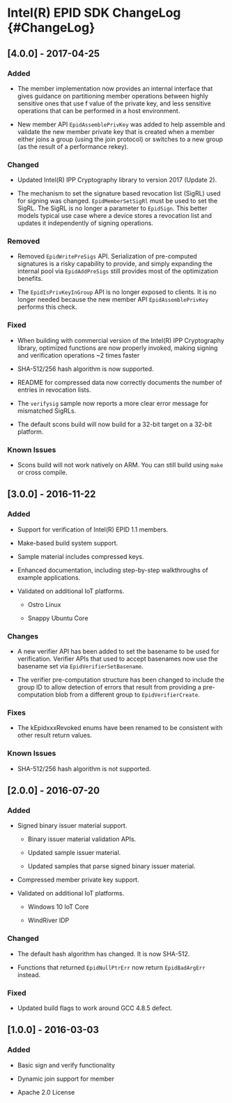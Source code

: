 # Intel(R) EPID SDK ChangeLog                                   {#ChangeLog}

## [4.0.0] - 2017-04-25

### Added

* The member implementation now provides an internal interface that
  gives guidance on partitioning member operations between highly
  sensitive ones that use f value of the private key, and less
  sensitive operations that can be performed in a host environment.

* New member API `EpidAssemblePrivKey` was added to help assemble and
  validate the new member private key that is created when a member
  either joins a group (using the join protocol) or switches to a new
  group (as the result of a performance rekey).


### Changed

* Updated Intel(R) IPP Cryptography library to version 2017 (Update 2).

* The mechanism to set the signature based revocation list (SigRL)
  used for signing was changed. `EpidMemberSetSigRl` must be used to
  set the SigRL. The SigRL is no longer a parameter to `EpidSign`.
  This better models typical use case where a device stores a
  revocation list and updates it independently of signing operations.


### Removed

* Removed `EpidWritePreSigs` API. Serialization of pre-computed
  signatures is a risky capability to provide, and simply expanding
  the internal pool via `EpidAddPreSigs` still provides most of the
  optimization benefits.

* The `EpidIsPrivKeyInGroup` API is no longer exposed to clients. It
  is no longer needed because the new member API `EpidAssemblePrivKey`
  performs this check.


### Fixed

* When building with commercial version of the Intel(R) IPP
  Cryptography library, optimized functions are now properly invoked,
  making signing and verification operations ~2 times faster

* SHA-512/256 hash algorithm is now supported.

* README for compressed data now correctly documents the number of
  entries in revocation lists.

* The `verifysig` sample now reports a more clear error message for
  mismatched SigRLs.

* The default scons build will now build for a 32-bit target on a
  32-bit platform.


### Known Issues

* Scons build will not work natively on ARM. You can still build using
  `make` or cross compile.


## [3.0.0] - 2016-11-22

### Added

* Support for verification of Intel(R) EPID 1.1 members.

* Make-based build system support.

* Sample material includes compressed keys.

* Enhanced documentation, including step-by-step walkthroughs of
  example applications.

* Validated on additional IoT platforms.

  - Ostro Linux

  - Snappy Ubuntu Core


### Changes

* A new verifier API has been added to set the basename to be used for
  verification. Verifier APIs that used to accept basenames now use
  the basename set via `EpidVerifierSetBasename`.

* The verifier pre-computation structure has been changed to include
  the group ID to allow detection of errors that result from providing
  a pre-computation blob from a different group to
  `EpidVerifierCreate`.


### Fixes

* The kEpidxxxRevoked enums have been renamed to be consistent with
  other result return values.


### Known Issues

* SHA-512/256 hash algorithm is not supported.


## [2.0.0] - 2016-07-20

### Added

* Signed binary issuer material support.

  - Binary issuer material validation APIs.

  - Updated sample issuer material.

  - Updated samples that parse signed binary issuer material.

* Compressed member private key support.

* Validated on additional IoT platforms.

  - Windows 10 IoT Core

  - WindRiver IDP


### Changed

* The default hash algorithm has changed. It is now SHA-512.

* Functions that returned `EpidNullPtrErr` now return `EpidBadArgErr`
  instead.


### Fixed

* Updated build flags to work around GCC 4.8.5 defect.


## [1.0.0] - 2016-03-03

### Added

* Basic sign and verify functionality

* Dynamic join support for member

* Apache 2.0 License
